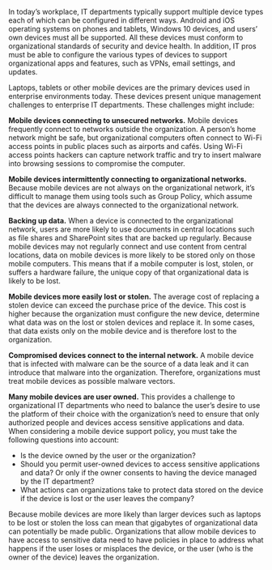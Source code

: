 In today’s workplace, IT departments typically support multiple device types each of which can be configured in different ways. Android and iOS operating systems on phones and tablets, Windows 10 devices, and users’ own devices must all be supported. All these devices must conform to organizational standards of security and device health. In addition, IT pros must be able to configure the various types of devices to support organizational apps and features, such as VPNs, email settings, and updates.

Laptops, tablets or other mobile devices are the primary devices used in enterprise environments today. These devices present unique management challenges to enterprise IT departments. These challenges might include:

**Mobile devices connecting to unsecured networks.** Mobile devices frequently connect to networks outside the organization. A person’s home network might be safe, but organizational computers often connect to Wi-Fi access points in public places such as airports and cafés. Using Wi-Fi access points hackers can capture network traffic and try to insert malware into browsing sessions to compromise the computer. 

**Mobile devices intermittently connecting to organizational networks.** Because mobile devices are not always on the organizational network, it’s difficult to manage them using tools such as Group Policy, which assume that the devices are always connected to the organizational network.

**Backing up data.** When a device is connected to the organizational network, users are more likely to use documents in central locations such as file shares and SharePoint sites that are backed up regularly. Because mobile devices may not regularly connect and use content from central locations, data on mobile devices is more likely to be stored only on those mobile computers. This means that if a mobile computer is lost, stolen, or suffers a hardware failure, the unique copy of that organizational data is likely to be lost.

**Mobile devices more easily lost or stolen.** The average cost of replacing a stolen device can exceed the purchase price of the device. This cost is higher because the organization must configure the new device, determine what data was on the lost or stolen devices and replace it. In some cases, that data exists only on the mobile device and is therefore lost to the organization.

**Compromised devices connect to the internal network.** A mobile device that is infected with malware can be the source of a data leak and it can introduce that malware into the organization. Therefore, organizations must treat mobile devices as possible malware vectors.

**Many mobile devices are user owned.** This provides a challenge to organizational IT departments who need to balance the user’s desire to use the platform of their choice with the organization’s need to ensure that only authorized people and devices access sensitive applications and data. When considering a mobile device support policy, you must take the following questions into account:

- Is the device owned by the user or the organization?
- Should you permit user-owned devices to access sensitive applications and data? Or only if the owner consents to having the device managed by the IT department?
- What actions can organizations take to protect data stored on the device if the device is lost or the user leaves the company?

Because mobile devices are more likely than larger devices such as laptops to be lost or stolen the loss can mean that gigabytes of organizational data can potentially be made public. Organizations that allow mobile devices to have access to sensitive data need to have policies in place to address what happens if the user loses or misplaces the device, or the user (who is the owner of the device) leaves the organization.
